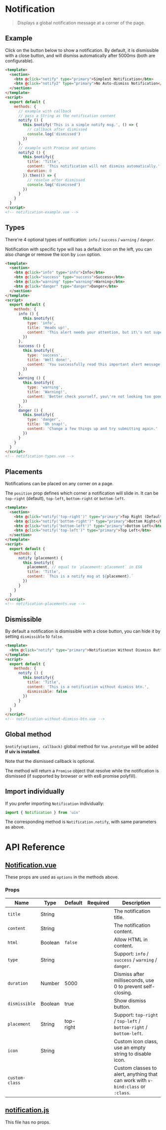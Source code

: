 # Notification

> Displays a global notification message at a corner of the page.

## Example

Click on the button below to show a notification. By default, it is dismissible with a close button, and will dismiss automatically after 5000ms (both are configurable).

```html
<template>
  <section>
    <btn @click="notify" type="primary">Simplest Notification</btn>
    <btn @click="notify2" type="primary">No Auto-dismiss Notification</btn>
  </section>
</template>
<script>
  export default {
    methods: {
      // example with callback
      // pass a String as the notification content
      notify () {
        this.$notify('This is a simple notify msg.', () => {
          // callback after dismissed
          console.log('dismissed')
        })
      },
      // example with Promise and options
      notify2 () {
        this.$notify({
          title: 'Title',
          content: 'This notification will not dismiss automatically.',
          duration: 0
        }).then(() => {
          // resolve after dismissed
          console.log('dismissed')
        })
      }
    }
  }
</script>
<!-- notification-example.vue -->
```

## Types

There're 4 optional types of notification: `info` / `success` / `warning` / `danger`.

Notification with specific type will has a default icon on the left, you can also change or remove the icon by `icon` option.

```html
<template>
  <section>
    <btn @click="info" type="info">Info</btn>
    <btn @click="success" type="success">Success</btn>
    <btn @click="warning" type="warning">Warning</btn>
    <btn @click="danger" type="danger">Danger</btn>
  </section>
</template>
<script>
  export default {
    methods: {
      info () {
        this.$notify({
          type: 'info',
          title: 'Heads up!',
          content: 'This alert needs your attention, but it\'s not super important.'
        })
      },
      success () {
        this.$notify({
          type: 'success',
          title: 'Well done!',
          content: 'You successfully read this important alert message.'
        })
      },
      warning () {
        this.$notify({
          type: 'warning',
          title: 'Warning!',
          content: 'Better check yourself, you\'re not looking too good.'
        })
      },
      danger () {
        this.$notify({
          type: 'danger',
          title: 'Oh snap!',
          content: 'Change a few things up and try submitting again.'
        })
      }
    }
  }
</script>
<!-- notification-types.vue -->
```

## Placements

Notifications can be placed on any corner on a page.

The `position` prop defines which corner a notification will slide in. It can be `top-right` (default), `top-left`, `bottom-right` or `bottom-left`.

```html
<template>
  <section>
    <btn @click="notify('top-right')" type="primary">Top Right (Default)</btn>
    <btn @click="notify('bottom-right')" type="primary">Bottom Right</btn>
    <btn @click="notify('bottom-left')" type="primary">Bottom Left</btn>
    <btn @click="notify('top-left')" type="primary">Top Left</btn>
  </section>
</template>
<script>
  export default {
    methods: {
      notify (placement) {
        this.$notify({
          placement, // equal to `placement: placement` in ES6
          title: 'Title',
          content: `This is a notify msg at ${placement}.`
        })
      }
    }
  }
</script>
<!-- notification-placements.vue -->
```

## Dismissible

By default a notification is dismissible with a close button, you can hide it by setting `dismissible` to `false`.

```html
<template>
  <btn @click="notify" type="primary">Notification Without Dismiss Button</btn>
</template>
<script>
  export default {
    methods: {
      notify () {
        this.$notify({
          title: 'Title',
          content: 'This is a notification without dismiss btn.',
          dismissible: false
        })
      }
    }
  }
</script>
<!-- notification-without-dismiss-btn.vue -->
```

## Global method

`$notify(options, callback)` global method for `Vue.prototype` will be added **if uiv is installed**.

Note that the dismissed callback is optional.

The method will return a `Promise` object that resolve while the notification is dismissed (if supported by browser or with es6 promise polyfill).

## Import individually

If you prefer importing `Notification` individually:

```javascript
import { Notification } from 'uiv'
```

The corresponding method is `Notification.notify`, with same parameters as above.

# API Reference

## [Notification.vue](https://github.com/wxsms/uiv/blob/release/src/services/notification/Notification.vue)

These props are used as `options` in the methods above.

### Props

Name           | Type       | Default   | Required | Description
----------     | ---------- | --------  | -------- | -----------------------
`title`        | String     |           |          | The notification title.
`content`      | String     |           |          | The notification content.
`html`         | Boolean    | `false`   |          | Allow HTML in content.
`type`         | String     |           |          | Support: `info` / `success` / `warning` / `danger`.
`duration`     | Number     | 5000      |          | Dismiss after milliseconds, use 0 to prevent self-closing.
`dismissible`  | Boolean    | true      |          | Show dismiss button.
`placement`    | String     | top-right |          | Support: `top-right` / `top-left` / `bottom-right` / `bottom-left`.
`icon`         | String     |           |          | Custom icon class, use an empty string to disable icon.
`custom-class` |            |           |          | Custom classes to alert, anything that can work with `v-bind:class` or `:class`.

## [notification.js](https://github.com/wxsms/uiv/blob/release/src/services/notification/notification.js)

This file has no props.
